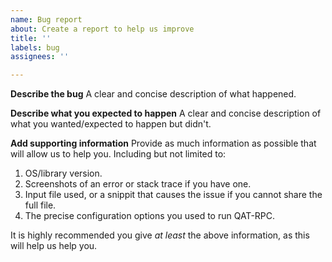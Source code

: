 ```yaml
---
name: Bug report
about: Create a report to help us improve
title: ''
labels: bug
assignees: ''

---
```


**Describe the bug**
A clear and concise description of what happened.

**Describe what you expected to happen**
A clear and concise description of what you wanted/expected to happen but didn't.

**Add supporting information**
Provide as much information as possible that will allow us to help you. Including but not limited to:

1. OS/library version.
2. Screenshots of an error or stack trace if you have one.
3. Input file used, or a snippit that causes the issue if you cannot share the full file.
4. The precise configuration options you used to run QAT-RPC.

It is highly recommended you give _at least_ the above information, as this will help us help you. 
